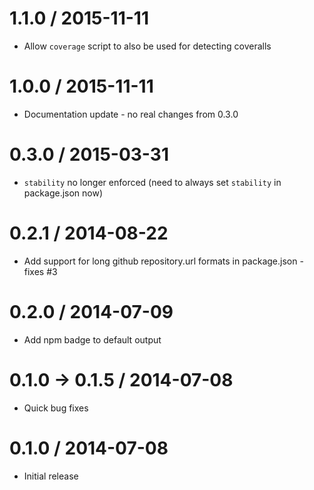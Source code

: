1.1.0  / 2015-11-11
===================
  * Allow `coverage` script to also be used for detecting coveralls

1.0.0  / 2015-11-11
===================
  * Documentation update - no real changes from 0.3.0

0.3.0  / 2015-03-31
===================
  * `stability` no longer enforced (need to always set `stability` in package.json now)

0.2.1  / 2014-08-22
===================
  * Add support for long github repository.url formats in package.json - fixes #3

0.2.0  / 2014-07-09
===================
  * Add npm badge to default output

0.1.0 -> 0.1.5 / 2014-07-08
===================
  * Quick bug fixes

0.1.0 / 2014-07-08
===================
  * Initial release
